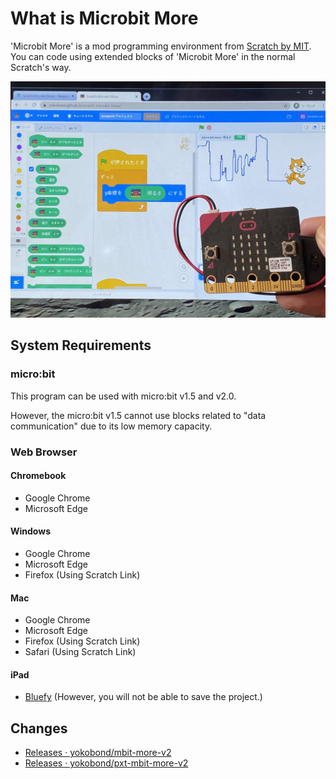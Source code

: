 # What is Microbit More

'Microbit More' is a mod programming environment from [Scratch by MIT](https://scratch.mit.edu/).
      You can code using extended blocks of 'Microbit More' in the normal Scratch's way.

![](microbit_more-microbit_light-1024x768.jpg ':size=400')

[](https://www.youtube.com/embed/etjPQkMToK8 ':include :type=iframe width=100% height=400px')

## System Requirements

### micro:bit

This program can be used with micro:bit v1.5 and v2.0.

However, the micro:bit v1.5 cannot use blocks related to "data communication" due to its low memory capacity.

### Web Browser

#### Chromebook
- Google Chrome
- Microsoft Edge

#### Windows
- Google Chrome
- Microsoft Edge
- Firefox (Using Scratch Link)

#### Mac
- Google Chrome
- Microsoft Edge
- Firefox (Using Scratch Link)
- Safari (Using Scratch Link)

#### iPad
- [Bluefy](https://apps.apple.com/jp/app/bluefy-web-ble-browser/id1492822055) (However, you will not be able to save the project.)

## Changes

- [Releases · yokobond/mbit-more-v2](https://github.com/yokobond/mbit-more-v2/releases)
- [Releases · yokobond/pxt-mbit-more-v2](https://github.com/yokobond/pxt-mbit-more-v2/releases)